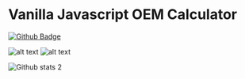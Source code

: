 # Vanilla Javascript OEM Calculator

[![Github Badge](https://img.shields.io/badge/-Github-000?style=quare&labelColor=000&logo=Github&logoColor=white&link=link)](https://github.com/darkprince0x) 

![alt text](https://i.hizliresim.com/27huv35.png)
![alt text](https://i.hizliresim.com/h1xgrb6.png)

![Github stats 2](https://github-readme-stats.vercel.app/api?username=jadis0x&show_icons=true&theme=radical)




